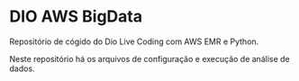 # DIO AWS BigData
Repositório de cógido do Dio Live Coding com AWS EMR e Python.


Neste repositório há os arquivos de configuração e execução de análise de dados.

